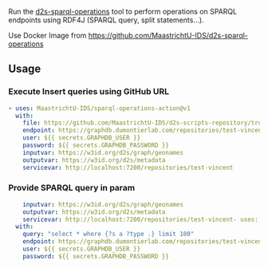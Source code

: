 Run the [d2s-sparql-operations](https://github.com/MaastrichtU-IDS/d2s-sparql-operations) tool to perform operations on SPARQL endpoints using RDF4J (SPARQL query, split statements...).

Use Docker Image from https://github.com/MaastrichtU-IDS/d2s-sparql-operations

## Usage

### Execute Insert queries using GitHub URL

```yaml
- uses: MaastrichtU-IDS/sparql-operations-action@v1
  with:
    file: https://github.com/MaastrichtU-IDS/d2s-scripts-repository/tree/master/sparql/compute-hcls-stats
    endpoint: https://graphdb.dumontierlab.com/repositories/test-vincent/statements
    user: ${{ secrets.GRAPHDB_USER }}
    password: ${{ secrets.GRAPHDB_PASSWORD }}
    inputvar: https://w3id.org/d2s/graph/geonames
    outputvar: https://w3id.org/d2s/metadata
    servicevar: http://localhost:7200/repositories/test-vincent
```

### Provide SPARQL query in param

```yaml
    inputvar: https://w3id.org/d2s/graph/geonames
    outputvar: https://w3id.org/d2s/metadata
    servicevar: http://localhost:7200/repositories/test-vincent- uses: MaastrichtU-IDS/sparql-operations-action@v1
  with:
    query: "select * where {?s a ?type .} limit 100"
    endpoint: https://graphdb.dumontierlab.com/repositories/test-vincent/statements
    user: ${{ secrets.GRAPHDB_USER }}
    password: ${{ secrets.GRAPHDB_PASSWORD }}
```



